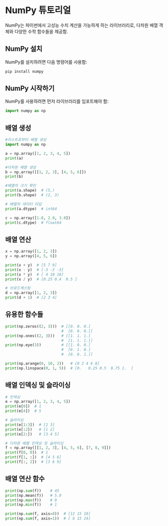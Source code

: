 # NumPy 튜토리얼

NumPy는 파이썬에서 고성능 수치 계산을 가능하게 하는 라이브러리로, 다차원 배열 객체와 다양한 수학 함수들을 제공함.

## NumPy 설치

NumPy를 설치하려면 다음 명령어를 사용함:

```sh
pip install numpy
```

## NumPy 시작하기
NumPy를 사용하려면 먼저 라이브러리를 임포트해야 함:

```python
import numpy as np
```

## 배열 생성
```python
#리스트로부터 배열 생성
import numpy as np

a = np.array([1, 2, 3, 4, 5])
print(a)

#다차원 배열 생성
b = np.array([[1, 2, 3], [4, 5, 6]])
print(b)

#배열의 크기 확인
print(a.shape)  # (5,)
print(b.shape)  # (2, 3)

# 배열의 데이터 타입
print(a.dtype)  # int64

c = np.array([1.0, 2.0, 3.0])
print(c.dtype)  # float64

```

## 배열 연산
```python
x = np.array([1, 2, 3])
y = np.array([4, 5, 6])

print(x + y)  # [5 7 9]
print(x - y)  # [-3 -3 -3]
print(x * y)  # [ 4 10 18]
print(x / y)  # [0.25 0.4  0.5 ]

# 브로드캐스팅
d = np.array([1, 2, 3])
print(d + 1)  # [2 3 4]

```
## 유용한 함수들
```python
print(np.zeros((2, 3)))  # [[0. 0. 0.]
                         #  [0. 0. 0.]]
print(np.ones((2, 3)))   # [[1. 1. 1.]
                         #  [1. 1. 1.]]
print(np.eye(3))         # [[1. 0. 0.]
                         #  [0. 1. 0.]
                         #  [0. 0. 1.]]

print(np.arange(0, 10, 2))   # [0 2 4 6 8]
print(np.linspace(0, 1, 5))  # [0.   0.25 0.5  0.75 1.  ]

```

## 배열 인덱싱 및 슬라이싱
```python
# 인덱싱
e = np.array([1, 2, 3, 4, 5])
print(e[0])  # 1
print(e[4])  # 5

# 슬라이싱
print(e[1:3])  # [2 3]
print(e[:2])   # [1 2]
print(e[2:])   # [3 4 5]

# 다차원 배열 인덱싱 및 슬라이싱
f = np.array([[1, 2, 3], [4, 5, 6], [7, 8, 9]])
print(f[0, 0])  # 1
print(f[1, :])  # [4 5 6]
print(f[:, 2])  # [3 6 9]
```

## 배열 연산 함수
```python
print(np.sum(f))    # 45
print(np.mean(f))   # 5.0
print(np.max(f))    # 9
print(np.min(f))    # 1

print(np.sum(f, axis=0))  # [12 15 18]
print(np.sum(f, axis=1))  # [ 6 15 24]


```

